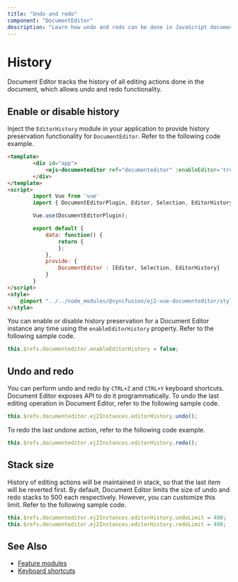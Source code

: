 ```yaml
---
title: "Undo and redo"
component: "DocumentEditor"
description: "Learn how undo and redo can be done in JavaScript document editor and how to customize its limit."
---
```


# History

Document Editor tracks the history of all editing actions done in the document, which allows undo and redo functionality.

## Enable or disable history

Inject the `EditorHistory` module in your application to provide history preservation functionality for `DocumentEditor`. Refer to the following code example.

```html
<template>
        <div id="app">
            <ejs-documenteditor ref="documenteditor" :enableEditor='true' :isReadOnly='false' :enableEditorHistory='true' style="width: 100%;height: 100%;"></ejs-documenteditor>
        </div>
</template>
<script>
        import Vue from 'vue'
        import { DocumentEditorPlugin, Editor, Selection, EditorHistory } from '@syncfusion/ej2-vue-documenteditor';

        Vue.use(DocumentEditorPlugin);

        export default {
            data: function() {
                return {
                };
            },
            provide: {
                DocumentEditor : [Editor, Selection, EditorHistory]
            }
        }
</script>
<style>
    @import "../../node_modules/@syncfusion/ej2-vue-documenteditor/styles/material.css";
</style>
```

You can enable or disable history preservation for a Document Editor instance any time using the `enableEditorHistory` property. Refer to the following sample code.

```javascript
this.$refs.documenteditor.enableEditorHistory = false;
```

## Undo and redo

You can perform undo and redo by `CTRL+Z` and `CTRL+Y` keyboard shortcuts. Document Editor exposes API to do it programmatically.
To undo the last editing operation in Document Editor, refer to the following sample code.

```javascript
this.$refs.documenteditor.ej2Instances.editorHistory.undo();
```

To redo the last undone action, refer to the following code example.

```javascript
this.$refs.documenteditor.ej2Instances.editorHistory.redo();
```

## Stack size

History of editing actions will be maintained in stack, so that the last item will be reverted first. By default, Document Editor limits the size of undo and redo stacks to 500 each respectively. However, you can customize this limit. Refer to the following sample code.

```javascript
this.$refs.documenteditor.ej2Instances.editorHistory.undoLimit = 400;
this.$refs.documenteditor.ej2Instances.editorHistory.redoLimit = 400;
```

## See Also

* [Feature modules](../document-editor/feature-module/)
* [Keyboard shortcuts](../document-editor/keyboard-shortcut/)